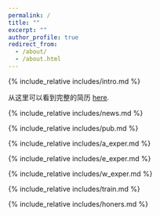 ```yaml
---
permalink: /
title: ""
excerpt: ""
author_profile: true
redirect_from: 
  - /about/
  - /about.html
---
```


<span class='anchor' id='about-me'></span>
{% include_relative includes/intro.md %}

从这里可以看到完整的简历 [here](../files/Ruijun_Wang_CV.pdf "Ruijun Wang's CV").

{% include_relative includes/news.md %}

{% include_relative includes/pub.md %}

{% include_relative includes/a_exper.md %}

{% include_relative includes/e_exper.md %}

{% include_relative includes/w_exper.md %}

{% include_relative includes/train.md %}

{% include_relative includes/honers.md %}